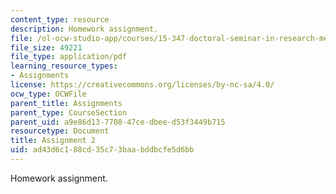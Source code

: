 ```yaml
---
content_type: resource
description: Homework assignment.
file: /ol-ocw-studio-app/courses/15-347-doctoral-seminar-in-research-methods-i-fall-2004/ad43d6c188cd35c73baabddbcfe5d6bb_assignment_2.pdf
file_size: 49221
file_type: application/pdf
learning_resource_types:
- Assignments
license: https://creativecommons.org/licenses/by-nc-sa/4.0/
ocw_type: OCWFile
parent_title: Assignments
parent_type: CourseSection
parent_uid: a9e86d13-7708-47ce-dbee-d53f3449b715
resourcetype: Document
title: Assignment 2
uid: ad43d6c1-88cd-35c7-3baa-bddbcfe5d6bb
---
```

Homework assignment.